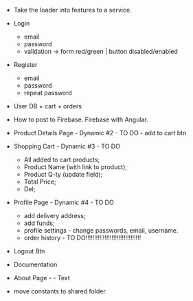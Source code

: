 - Take the loader into features to a service.

- Login
  - email
  - password
  - validation -> form red/green | button disabled/enabled

- Register
  - email
  - password
  - repeat password

- User DB + cart + orders

- How to post to Firebase. Firebase with Angular.

- Product Details Page - Dynamic #2 - TO DO - add to cart btn

- Shopping Cart - Dynamic #3 - TO DO
  - All added to cart products;
  - Product Name (with link to product);
  - Product Q-ty (update field);
  - Total Price;
  - Del;

- Profile Page - Dynamic #4 - TO DO
  - add delivery address;
  - add funds;
  - profile settings - change passwords, email, username.
  - order history - TO DO!!!!!!!!!!!!!!!!!!!!!!!!!!!!!!!!

- Logout Btn

- Documentation

- About Page - - Text

- move constants to shared folder